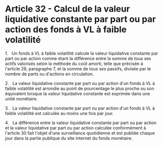 # Article 32 - Calcul de la valeur liquidative constante par part ou par action des fonds à VL à faible volatilité


1.   Un fonds à VL à faible volatilité calcule la valeur liquidative constante par part ou par action comme étant la différence entre la somme de tous ses actifs valorisés selon la méthode du coût amorti, telle que précisée à l'article 29, paragraphe 7, et la somme de tous ses passifs, divisée par le nombre de parts ou d'actions en circulation.

2.   La valeur liquidative constante par part ou par action d'un fonds à VL à faible volatilité est arrondie au point de pourcentage le plus proche ou son équivalent lorsque la valeur liquidative constante est exprimée dans une unité monétaire.

3.   La valeur liquidative constante par part ou par action d'un fonds à VL à faible volatilité est calculée au moins une fois par jour.

4.   La différence entre la valeur liquidative constante par part ou par action et la valeur liquidative par part ou par action calculée conformément à l'article 30 fait l'objet d'une surveillance quotidienne et est publiée chaque jour dans la partie publique du site internet du fonds monétaire.
